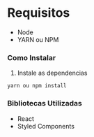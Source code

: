 # Requisitos

- Node
- YARN ou NPM

### Como Instalar

1. Instale as dependencias

```yarn ou npm install
yarn ou npm install
```

### Bibliotecas Utilizadas

- React
- Styled Components
